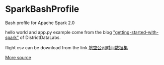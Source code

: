 # SparkBashProfile
Bash profile for Apache Spark 2.0

hello world and app.py example come from the blog ["getting-started-with-spark"](https://github.com/DistrictDataLabs/blog-files/tree/master/getting-started-with-spark) of DistrictDataLabs.

flight csv can be download from the link [航空公司时间数据集](https://www.dropbox.com/s/gnzztknnhrx81uv/ontime.zip?dl=0)

[More source](https://github.com/DistrictDataLabs/spark-workshop)

